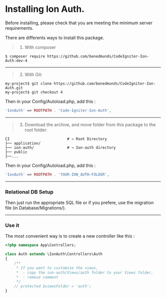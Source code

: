 Installing Ion Auth.
===================================

Before installing, please check that you are meeting the minimum server requirements.

There are differents ways to install this package.


> 1. With composer

```shell
$ composer require https://github.com/benedmunds/CodeIgniter-Ion-Auth:dev-4
```

---

> 2. With Git:

```shell
my-project$ git clone https://github.com/benedmunds/CodeIgniter-Ion-Auth.git
my-project$ git checkout 4
```
Then in your Config/Autoload.php, add this :
```php
'IonAuth' => ROOTPATH . 'Code-Igniter-Ion-Auth',
```

---

> 3. Download the archive, and move folder from this package to the root folder:

```shell
CI                          # → Root Directory
├── application/
├── ion-auth/               # → Ion-auth directory
├── public
├──...
```
Then in your Config/Autoload.php, add this :
```php
'IonAuth' => ROOTPATH . 'YOUR-ION_AUTH-FOLDER',
```

---

### Relational DB Setup
Then just run the appropriate SQL file or if you prefere, use the migration file (in Database/Migrations/).

---

### Use it
The most convenient way is to create a new controller like this :
```php
<?php namespace App\Controllers;

class Auth extends \IonAuth\Controllers\Auth
{
    /**
     * If you want to customize the views,
     *  - copy the ion-auth/Views/auth folder to your Views folder,
     *  - remove comment
     */
    // protected $viewsFolder = 'auth';
}
```
